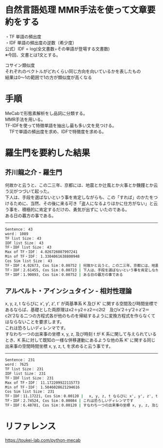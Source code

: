# 自然言語処理 MMR手法を使って文章要約をする

・TF 単語の頻出度  
・IDF 単語の頻出度の逆数（希少度）  
公式）IDF = log(全文書数÷その単語が登場する文書数)  
※今回、文書とは1文とする。 

コサイン類似度  
それぞれのベクトルがどれくらい同じ方向を向いているかを表したもの  
結果は0～1の範囲で1の方が類似度が高くなる  

# 手順
MeCabで形態素解析をし品詞に分類する。  
MMR手法を用いる。  
TF-IDFを使って特徴単語を抽出し最も多い文を見つける。  
　TFで単語の頻出度を求め、IDFで特徴度を求める。  



# 羅生門を要約した結果
## 芥川龍之介 - 羅生門
何故かと云うと、この二三年、京都には、地震とか辻風とか火事とか饑饉とか云う災がつづいて起った。  
下人は、手段を選ばないという事を肯定しながらも、この「すれば」のかたをつけるために、当然、その後に来る可き「盗人になるよりほかに仕方がない」と云う事を、積極的に肯定するだけの、勇気が出ずに
いたのである。  
ある日の暮方の事である。  

---
```cmd
Sentence： 43  
word： 1089  
TF list Size： 43  
IDF list Size： 43  
TF・IDF list Size： 43  
Max of TF・IDF： 4.026726087997241   
Min of TF・IDF： 1.3304061638800948  
Cos Sim list Size： 43  
TF・IDF：4.02673, Cos Sim：0.00752 | 何故かと云うと、この二三年、京都には、地震とか辻風とか火事とか饑饉とか云う災がつづいて起った  
TF・IDF：2.61455, Cos Sim：0.00723 | 下人は、手段を選ばないという事を肯定しながらも、この「すれば」のかたをつけるために、当然、その後に来る可き「盗人になるよりほかに仕方がない」と云う事を、積極的に肯定するだけの、勇気が出ずにいたのである  
TF・IDF：1.90093, Cos Sim：0.00752 | ある日の暮方の事である  
```

## アルベルト・アインシュタイン - 相対性理論
x, y, z, t ならびに x', y', z', t' が両基準系 K 及び K' に関する空間及び時間坐標であるならば、基礎とした両原理はx2＋y2＋z2＝c2t2　及びx'2＋y'2＋z'2＝c2t'2なる二つの方程式各が他のものを帰結するように変換方程式を作らなくてはならないことを要求します。  
これは恐ろしいディレンマです。  
すなわち一つの出来事の坐標 x, y, z, 及び時刻 t が K 系に関して与えられているとき、K 系に対して既知の一様な併移運動にあるような他の系 K' に関する同じ出来事の空間時間坐標 x, y, z, t, を求めると云う事です。  

---
```cmd
Sentence： 231  
word： 7625  
TF list Size： 231  
IDF list Size： 231  
TF・IDF list Size： 231  
Max of TF・IDF： 11.172209922115773  
Min of TF・IDF： 1.5046028621294616  
Cos Sim list Size： 231  
TF・IDF：11.17221, Cos Sim：0.00120 | 　x, y, z, t ならびに x', y', z', t' が両基準系 K 及び K' に関する空間及び時間坐標であるならば、基礎とした両原理はx2＋y2＋z2＝c2t2　及びx'2＋y'2＋z'2＝c2t'2なる二つの方程式各が他のものを帰結するように変換方程式を作らなくてはならないことを要求します  
TF・IDF：2.74524, Cos Sim：0.00084 | これは恐ろしいディレンマです  
TF・IDF：6.48781, Cos Sim：0.00120 | すなわち一つの出来事の坐標 x, y, z, 及び時刻 t が K 系に関して与えられているとき、K 系に対して既知の一様な併移運動にあるような他の系 K' に関する同じ出来事の空間時間坐標 x, y, z, t, を求めると云う事です  
```


# リファレンス
https://toukei-lab.com/python-mecab